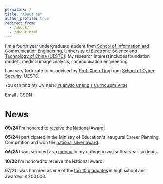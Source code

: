 ```yaml
---
permalink: /
title: "About me"
author_profile: true
redirect_from: 
  - /about/
  - /about.html
---
```


I'm a fourth year undergraduate student from [School of Information and Communication Engineering](https://www.uestc.edu.cn/), [University of Electronic Science and Technology of China (UESTC)](https://www.uestc.edu.cn/). My research interest includes foundation models, medical image analysis, communication engineering.

I am very fortunate to be advised by [Prof. Chen Ting](https://www.scse.uestc.edu.cn/info/1081/11931.htm) from [School of Cyber Security](https://www.en.scse.uestc.edu.cn/index.htm), UESTC.

You can find my CV here: [Yuanyao Cheng's Curriculum Vitae](https://yuanyaocheng.github.io/yuanyao.github.io/assets/CV_Cheng.pdf).

[Email](mailto:yuanyao_cheng@std.uestc.edu.cn) / [CSDN](https://blog.csdn.net/cyy202101)


News
======

**09/24**  I'm honored to receive the National Award!

**05/24**  I participated in the Ministry of Education's Inaugural Career Planning Competition and won the [national silver award](https://news.uestc.edu.cn/?n=UestcNews.Front.DocumentV2.ArticlePage&Id=92387).

**06/23**  I was selected as a [mentor](https://www.sice.uestc.edu.cn/info/1141/12536.htm) in my college to assist first-year students.

**10/22**  I'm honored to receive the National Award!

07/21  I was honored as one of the [top 10 graduates](https://www.jxfls.com/detail/103007) in high school and awarded ￥200,000.
